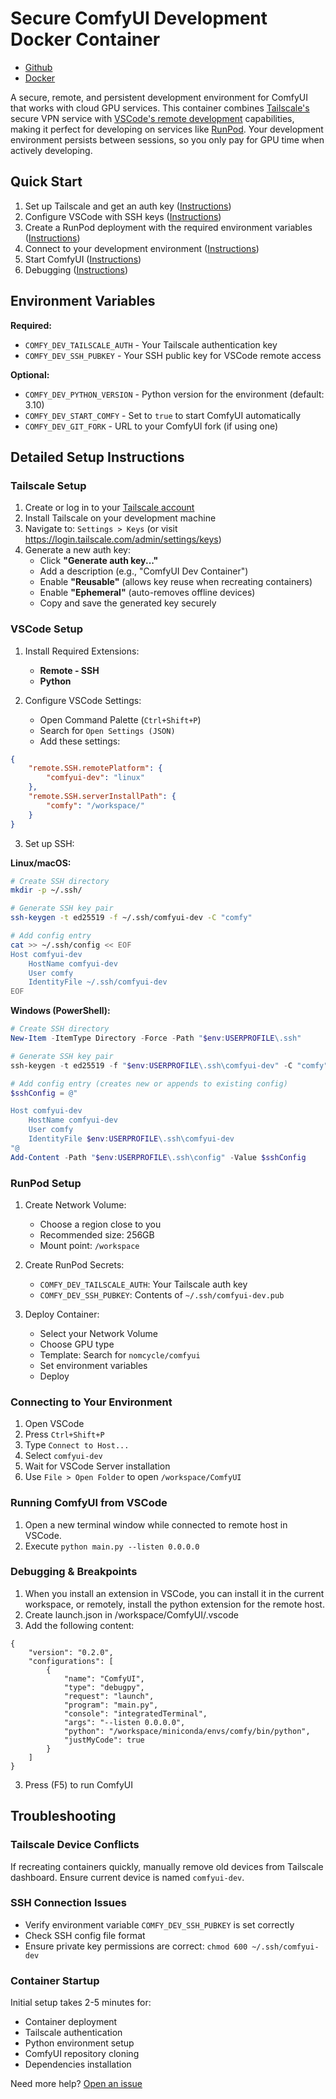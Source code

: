# Secure ComfyUI Development Docker Container

* [Github](https://github.com/nomcycle/comfyui-dev)
* [Docker](https://hub.docker.com/repository/docker/nomcycle/comfyui-dev)

A secure, remote, and persistent development environment for ComfyUI that works with cloud GPU services. This container combines [Tailscale's](https://tailscale.com) secure VPN service with [VSCode's remote development](https://code.visualstudio.com/docs/remote/remote-overview) capabilities, making it perfect for developing on services like [RunPod](https://www.runpod.io/). Your development environment persists between sessions, so you only pay for GPU time when actively developing.

## Quick Start

1. Set up Tailscale and get an auth key ([Instructions](#tailscale-setup))
2. Configure VSCode with SSH keys ([Instructions](#vscode-setup))
3. Create a RunPod deployment with the required environment variables ([Instructions](#runpod-setup))
4. Connect to your development environment ([Instructions](#connecting-to-your-environment))
5. Start ComfyUI ([Instructions](#running-comfyui-from-vscode))
6. Debugging ([Instructions](#debugging--breakpoints))

## Environment Variables

**Required:**
- `COMFY_DEV_TAILSCALE_AUTH` - Your Tailscale authentication key
- `COMFY_DEV_SSH_PUBKEY` - Your SSH public key for VSCode remote access

**Optional:**
- `COMFY_DEV_PYTHON_VERSION` - Python version for the environment (default: 3.10)
- `COMFY_DEV_START_COMFY` - Set to `true` to start ComfyUI automatically
- `COMFY_DEV_GIT_FORK` - URL to your ComfyUI fork (if using one)

## Detailed Setup Instructions

### Tailscale Setup

1. Create or log in to your [Tailscale account](https://login.tailscale.com)
2. Install Tailscale on your development machine
3. Navigate to: `Settings > Keys` (or visit https://login.tailscale.com/admin/settings/keys)
4. Generate a new auth key:
   - Click **"Generate auth key..."**
   - Add a description (e.g., "ComfyUI Dev Container")
   - Enable **"Reusable"** (allows key reuse when recreating containers)
   - Enable **"Ephemeral"** (auto-removes offline devices)
   - Copy and save the generated key securely

### VSCode Setup

1. Install Required Extensions:
   - **Remote - SSH**
   - **Python**

2. Configure VSCode Settings:
   - Open Command Palette (`Ctrl+Shift+P`)
   - Search for `Open Settings (JSON)`
   - Add these settings:
```json
{
    "remote.SSH.remotePlatform": {
        "comfyui-dev": "linux"
    },
    "remote.SSH.serverInstallPath": {
        "comfy": "/workspace/"
    }
}
```

3. Set up SSH:

**Linux/macOS:**
```bash
# Create SSH directory
mkdir -p ~/.ssh/

# Generate SSH key pair
ssh-keygen -t ed25519 -f ~/.ssh/comfyui-dev -C "comfy"

# Add config entry
cat >> ~/.ssh/config << EOF
Host comfyui-dev
    HostName comfyui-dev
    User comfy
    IdentityFile ~/.ssh/comfyui-dev
EOF
```

**Windows (PowerShell):**
```powershell
# Create SSH directory
New-Item -ItemType Directory -Force -Path "$env:USERPROFILE\.ssh"

# Generate SSH key pair
ssh-keygen -t ed25519 -f "$env:USERPROFILE\.ssh\comfyui-dev" -C "comfy"

# Add config entry (creates new or appends to existing config)
$sshConfig = @"

Host comfyui-dev
    HostName comfyui-dev
    User comfy
    IdentityFile $env:USERPROFILE\.ssh\comfyui-dev
"@
Add-Content -Path "$env:USERPROFILE\.ssh\config" -Value $sshConfig
```

### RunPod Setup

1. Create Network Volume:
   - Choose a region close to you
   - Recommended size: 256GB
   - Mount point: `/workspace`

2. Create RunPod Secrets:
   - `COMFY_DEV_TAILSCALE_AUTH`: Your Tailscale auth key
   - `COMFY_DEV_SSH_PUBKEY`: Contents of `~/.ssh/comfyui-dev.pub`

3. Deploy Container:
   - Select your Network Volume
   - Choose GPU type
   - Template: Search for `nomcycle/comfyui`
   - Set environment variables
   - Deploy

### Connecting to Your Environment

1. Open VSCode
2. Press `Ctrl+Shift+P`
3. Type `Connect to Host...`
4. Select `comfyui-dev`
5. Wait for VSCode Server installation
6. Use `File > Open Folder` to open `/workspace/ComfyUI`

### Running ComfyUI from VSCode
1. Open a new terminal window while connected to remote host in VSCode.
2. Execute `python main.py --listen 0.0.0.0`

### Debugging & Breakpoints
1. When you install an extension in VSCode, you can install it in the current workspace, or remotely, install the python extension for the remote host.
2. Create launch.json in /workspace/ComfyUI/.vscode
3. Add the following content:
```
{
    "version": "0.2.0",
    "configurations": [
        {
            "name": "ComfyUI",
            "type": "debugpy",
            "request": "launch",
            "program": "main.py",
            "console": "integratedTerminal",
            "args": "--listen 0.0.0.0",
            "python": "/workspace/miniconda/envs/comfy/bin/python",
            "justMyCode": true
        }
    ]
}
```
3. Press (F5) to run ComfyUI 

## Troubleshooting

### Tailscale Device Conflicts
If recreating containers quickly, manually remove old devices from Tailscale dashboard. Ensure current device is named `comfyui-dev`.

### SSH Connection Issues
- Verify environment variable `COMFY_DEV_SSH_PUBKEY` is set correctly
- Check SSH config file format
- Ensure private key permissions are correct: `chmod 600 ~/.ssh/comfyui-dev`

### Container Startup
Initial setup takes 2-5 minutes for:
- Container deployment
- Tailscale authentication
- Python environment setup
- ComfyUI repository cloning
- Dependencies installation

Need more help? [Open an issue](https://github.com/nomcycle/comfyui-dev/issues)